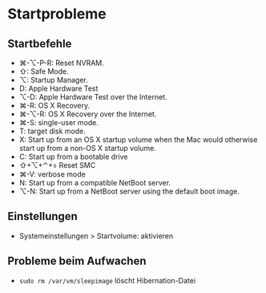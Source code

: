 # Startprobleme

## Startbefehle

* ⌘-⌥-P-R: Reset NVRAM.
* ⇧: Safe Mode.
* ⌥: Startup Manager.
* D: Apple Hardware Test
* ⌥-D: Apple Hardware Test over the Internet.
* ⌘-R: OS X Recovery. 
* ⌘-⌥-R: OS X Recovery over the Internet.
* ⌘-S: single-user mode.
* T: target disk mode.
* X: Start up from an OS X startup volume when the Mac would otherwise start up from a non-OS X startup volume.
* C: Start up from a bootable drive
* ⇧+⌥+⌃+⌽ Reset SMC
* ⌘-V: verbose mode
* N: Start up from a compatible NetBoot server.
* ⌥-N: Start up from a NetBoot server using the default boot image.

## Einstellungen

* Systemeinstellungen > Startvolume: aktivieren

## Probleme beim Aufwachen

* `sudo rm /var/vm/sleepimage` löscht Hibernation-Datei
